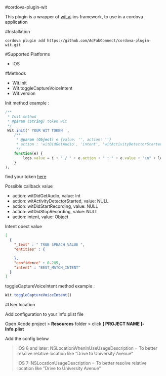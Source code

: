 #cordova-plugin-wit

This plugin is a wrapper of [wit.ai](https://wit.ai/) ios framework, to use in a cordova application

#Installation

```shell
cordova plugin add https://github.com/AdFabConnect/cordova-plugin-wit.git
```

#Supported Platforms

- iOS

#Methods

- Wit.init
- Wit.toggleCaptureVoiceIntent
- Wit.version

Init method example :

```javascript
/**
 * Init method
 * @param (String) token wit
 */
 Wit.init(' YOUR WIT TOKEN ',
 	/**
 	 * @param (Object) e {value: '', action: ''}
 	 * action : 'witDidGetAudio', 'intent', 'witActivityDetectorStarted', 'witDidStartRecording', 'witDidStopRecording'
 	 */
	function(e) {
		logs.value = i + " / " + e.action + " : " + e.value + "\n" + logs.value;
	}
);
```
 
find your token [here](https://wit.ai/home)

Possible callback value

- action: witDidGetAudio, value: Int
- action: witActivityDetectorStarted, value: NULL
- action: witDidStartRecording, value: NULL
- action: witDidStopRecording, value: NULL
- action: intent, value: Object

Intent obect value

```json
[
  {
    "_text" : " TRUE SPEACH VALUE ",
    "entities" : {

    },
    "confidence" : 0.285,
    "intent" : "BEST_MATCH_INTENT"
  }
]
```

toggleCaptureVoiceIntent method example :

```javascript
Wit.toggleCaptureVoiceIntent()
```

#User location

Add configuration to your Info.plist file

Open Xcode project > **Resources** folder > click **[ PROJECT NAME ]-Info.plist**

Add the config below

> IOS 8 and later:
> NSLocationWhenInUseUsageDescription = To better resolve relative location like "Drive to University Avenue"
> 
> IOS 7:
> NSLocationUsageDescription = To better resolve relative location like "Drive to University Avenue"
